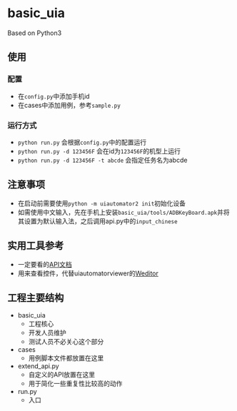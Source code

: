 # basic_uia

Based on Python3

## 使用

### 配置

- 在`config.py`中添加手机id
- 在cases中添加用例，参考`sample.py`

### 运行方式

- `python run.py` 会根据`config.py`中的配置运行
- `python run.py -d 123456F` 会在id为`123456F`的机型上运行
- `python run.py -d 123456F -t abcde` 会指定任务名为abcde

## 注意事项

- 在启动前需要使用`python -m uiautomator2 init`初始化设备
- 如需使用中文输入，先在手机上安装`basic_uia/tools/ADBKeyBoard.apk`并将其设置为默认输入法，之后调用api.py中的`input_chinese`

## 实用工具参考

- 一定要看的[API文档](https://blog.csdn.net/qq_38071435/article/details/80003212)
- 用来查看控件，代替uiautomatorviewer的[Weditor](https://github.com/openatx/weditor)

## 工程主要结构

- basic_uia
    - 工程核心
    - 开发人员维护
    - 测试人员不必关心这个部分
- cases
    - 用例脚本文件都放置在这里
- extend_api.py
    - 自定义的API放置在这里
    - 用于简化一些重复性比较高的动作
- run.py
    - 入口
    